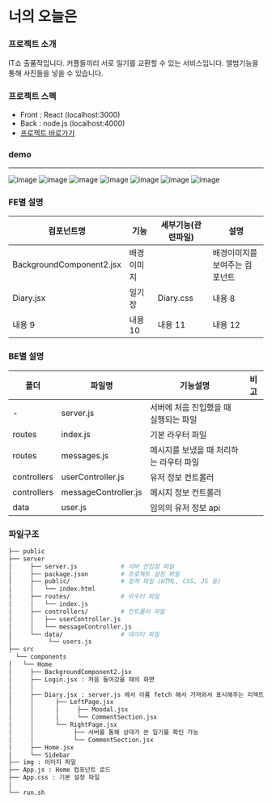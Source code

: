 # 너의 오늘은 

### 프로젝트 소개 
 IT쇼 출품작입니다. 커플들끼리 서로 일기를 교환할 수 있는 서비스입니다. 앨범기능을 통해 사진들을 넣을 수 있습니다. 
 
### 프로젝트 스펙 
- Front : React (localhost:3000)
- Back : node.js (localhost:4000)
- [프로젝트 바로가기]()

### demo 
---
![image](https://github.com/rambus2006/ITSHOW/assets/101540710/ff344331-d786-460f-96a3-0a0fc326e7e9)
![image](https://github.com/rambus2006/ITSHOW/assets/101540710/5dde4268-6324-4a5b-ac77-7b3aa16ab017)
![image](https://github.com/rambus2006/ITSHOW/assets/101540710/975caa28-2838-4e70-9cca-8e155808afcb)
![image](https://github.com/rambus2006/ITSHOW/assets/101540710/151e598b-ab9f-4077-a3d6-6f81c59663fe)
![image](https://github.com/rambus2006/ITSHOW/assets/101540710/d989f1d6-88c2-43f1-b2f4-17b8c5999a0d)
![image](https://github.com/rambus2006/ITSHOW/assets/101540710/96bba69b-a2d0-4f1b-8e89-7eafcacb22bd)
![image](https://github.com/rambus2006/ITSHOW/assets/101540710/042c16b2-605c-4287-997b-47f8c71e417a)




### FE별 설명 
| 컴포넌트명| 기능 | 세부기능(관련파일) | 설명 |
|---|---|---|---|
|BackgroundComponent2.jsx|배경이미지||배경이미지를 보여주는 컴포넌트|
|Diary.jsx|일기장|Diary.css|내용 8|
|내용 9|내용 10|내용 11|내용 12|

### BE별 설명
|폴더| 파일명 | 기능설명 | 비고 |
|---|---|---|---|
| - |server.js |서버에 처음 진입했을 때 실행되는 파일 ||
| routes | index.js | 기본 라우터 파일||
| routes | messages.js | 메시지를 보냈을 때 처리하는 라우터 파일||
| controllers |userController.js| 유저 정보 컨트롤러 ||
| controllers |messageController.js|메시지 정보 컨트롤러||
| data | user.js | 임의의 유저 정보 api|

### 파일구조
```bash
├── public 
├── server
│     ├── server.js            # 서버 진입점 파일
│     ├── package.json         # 프로젝트 설정 파일
│     ├── public/              # 정적 파일 (HTML, CSS, JS 등)
│     │   └── index.html
│     ├── routes/              # 라우터 파일
│     │   └── index.js
│     ├── controllers/         # 컨트롤러 파일
│     │   ├── userController.js
│     │   └── messageController.js
│     └── data/                # 데이터 파일
│          └── users.js
├── src
  └── components
│   └── Home
│     ├── BackgroundComponent2.jsx
│     ├── Login.jsx : 처음 들어갔을 때의 화면
│     │
│     ├── Diary.jsx : server.js 에서 이름 fetch 해서 가져와서 표시해주는 리액트 코드 
│     │      ├── LeftPage.jsx
│     │      │     ├── Moodal.jsx
│     │      │     └── CommentSection.jsx
│     │      └── RightPage.jsx
│     │           ├── 서버를 통해 상대가 쓴 일기를 확인 가능 
│     │           └── CommentSection.jsx
│     ├── Home.jsx 
│     └── Sidebar
├── img : 이미지 파일 
├── App.js : Home 컴포넌트 로드
├── App.css : 기본 설정 파일
│   
└── run.sh
``` 
